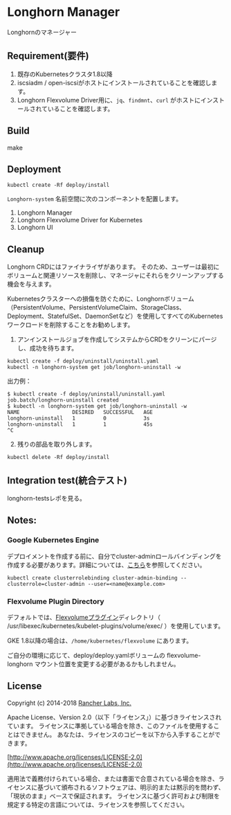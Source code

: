 # Longhorn Manager

Longhornのマネージャー

## Requirement(要件)

1. 既存のKubernetesクラスタ1.8以降
2. iscsiadm / open-iscsiがホストにインストールされていることを確認します。
3. Longhorn Flexvolume Driver用に、`jq`、`findmnt`、`curl` がホストにインストールされていることを確認します。

## Build

make

## Deployment

```
kubectl create -Rf deploy/install
```

`Longhorn-system` 名前空間に次のコンポーネントを配置します。

1. Longhorn Manager
2. Longhorn Flexvolume Driver for Kubernetes
3. Longhorn UI

## Cleanup

Longhorn CRDにはファイナライザがあります。
そのため、ユーザーは最初にボリュームと関連リソースを削除し、マネージャにそれらをクリーンアップする機会を与えます。

Kubernetesクラスターへの損傷を防ぐために、Longhornボリューム（PersistentVolume、PersistentVolumeClaim、StorageClass、Deployment、StatefulSet、DaemonSetなど）を使用してすべてのKubernetesワークロードを削除することをお勧めします。

1. アンインストールジョブを作成してシステムからCRDをクリーンにパージし、成功を待ちます。

```
kubectl create -f deploy/uninstall/uninstall.yaml
kubectl -n longhorn-system get job/longhorn-uninstall -w
```

出力例：

```
$ kubectl create -f deploy/uninstall/uninstall.yaml
job.batch/longhorn-uninstall created
$ kubectl -n longhorn-system get job/longhorn-uninstall -w
NAME                 DESIRED   SUCCESSFUL   AGE
longhorn-uninstall   1         0            3s
longhorn-uninstall   1         1            45s
^C
```

2. 残りの部品を取り外します。

```
kubectl delete -Rf deploy/install
```

## Integration test(統合テスト)

longhorn-testsレポを見る。

## Notes:

### Google Kubernetes Engine

デプロイメントを作成する前に、自分でcluster-adminロールバインディングを作成する必要があります。詳細については、[こちら](https://cloud.google.com/kubernetes-engine/docs/how-to/role-based-access-control)を参照してください。

```
kubectl create clusterrolebinding cluster-admin-binding --clusterrole=cluster-admin --user=<name@example.com>
```

### Flexvolume Plugin Directory

デフォルトでは、[Flexvolumeプラグイン](https://github.com/kubernetes/community/blob/master/contributors/devel/sig-storage/flexvolume.md)ディレクトリ（ /usr/libexec/kubernetes/kubelet-plugins/volume/exec/ ）を使用しています。

GKE 1.8以降の場合は、`/home/kubernetes/flexvolume` にあります。

ご自分の環境に応じて、deploy/deploy.yamlボリュームの flexvolume-longhorn マウント位置を変更する必要があるかもしれません。

## License

Copyright (c) 2014-2018 [Rancher Labs, Inc.](https://rancher.com/)

Apache License、Version 2.0（以下「ライセンス」）に基づきライセンスされています。 ライセンスに準拠している場合を除き、このファイルを使用することはできません。 あなたは、ライセンスのコピーを以下から入手することができます。

[http://www.apache.org/licenses/LICENSE-2.0](http://www.apache.org/licenses/LICENSE-2.0)

適用法で義務付けられている場合、または書面で合意されている場合を除き、ライセンスに基づいて頒布されるソフトウェアは、明示的または黙示的を問わず、「現状のまま」ベースで保証されます。
ライセンスに基づく許可および制限を規定する特定の言語については、ライセンスを参照してください。

